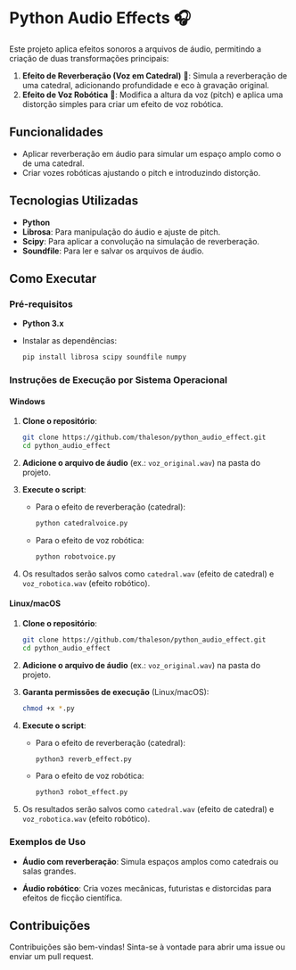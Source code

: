 
# Python Audio Effects 🎧

Este projeto aplica efeitos sonoros a arquivos de áudio, permitindo a criação de duas transformações principais:

1. **Efeito de Reverberação (Voz em Catedral)** 🏰: Simula a reverberação de uma catedral, adicionando profundidade e eco à gravação original.
2. **Efeito de Voz Robótica** 🤖: Modifica a altura da voz (pitch) e aplica uma distorção simples para criar um efeito de voz robótica.

## Funcionalidades

- Aplicar reverberação em áudio para simular um espaço amplo como o de uma catedral.
- Criar vozes robóticas ajustando o pitch e introduzindo distorção.

## Tecnologias Utilizadas

- **Python**
- **Librosa**: Para manipulação do áudio e ajuste de pitch.
- **Scipy**: Para aplicar a convolução na simulação de reverberação.
- **Soundfile**: Para ler e salvar os arquivos de áudio.

## Como Executar

### Pré-requisitos

- **Python 3.x**
- Instalar as dependências:

  ```bash
  pip install librosa scipy soundfile numpy
  ```

### Instruções de Execução por Sistema Operacional

#### Windows
1. **Clone o repositório**:
   ```bash
   git clone https://github.com/thaleson/python_audio_effect.git
   cd python_audio_effect
   ```

2. **Adicione o arquivo de áudio** (ex.: `voz_original.wav`) na pasta do projeto.

3. **Execute o script**:
   - Para o efeito de reverberação (catedral):
     ```bash
     python catedralvoice.py
     ```
   - Para o efeito de voz robótica:
     ```bash
     python robotvoice.py
     ```

4. Os resultados serão salvos como `catedral.wav` (efeito de catedral) e `voz_robotica.wav` (efeito robótico).

#### Linux/macOS

1. **Clone o repositório**:
   ```bash
   git clone https://github.com/thaleson/python_audio_effect.git
   cd python_audio_effect
   ```

2. **Adicione o arquivo de áudio** (ex.: `voz_original.wav`) na pasta do projeto.

3. **Garanta permissões de execução** (Linux/macOS):
   ```bash
   chmod +x *.py
   ```

4. **Execute o script**:
   - Para o efeito de reverberação (catedral):
     ```bash
     python3 reverb_effect.py
     ```
   - Para o efeito de voz robótica:
     ```bash
     python3 robot_effect.py
     ```

5. Os resultados serão salvos como `catedral.wav` (efeito de catedral) e `voz_robotica.wav` (efeito robótico).

### Exemplos de Uso

- **Áudio com reverberação**:
   Simula espaços amplos como catedrais ou salas grandes.
  
- **Áudio robótico**:
   Cria vozes mecânicas, futuristas e distorcidas para efeitos de ficção científica.

## Contribuições

Contribuições são bem-vindas! Sinta-se à vontade para abrir uma issue ou enviar um pull request.

